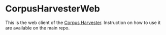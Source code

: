 # CorpusHarvesterWeb

This is the web client of the [Corpus Harvester](https://github.com/HarvestersCrew/CorpusHarvester). Instruction on how to use it are available on the main repo.
